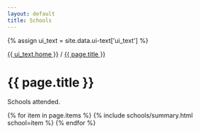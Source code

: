 ```yaml
---
layout: default
title: Schools
---
```


{% assign ui_text = site.data.ui-text['ui_text'] %}

<div class="section spacer"></div>

<div class="section bread">
	<div class="content">
		<div class="h-subtitle">
			<p><a href="{{ site.url }}">{{ ui_text.home }}</a> / <a href="{{ page.url }}">{{ page.title }}</a></p>
		</div>
	</div>
</div>

<div class="section title">
	<div class="content">
		<h1>{{ page.title }}</h1>
    <p>
Schools attended.
    </p>
	</div>
</div>

<div class="section">
	<div class="content">
{% for item in page.items %}
  {% include schools/summary.html school=item %}
{% endfor %}
	</div>
</div>
